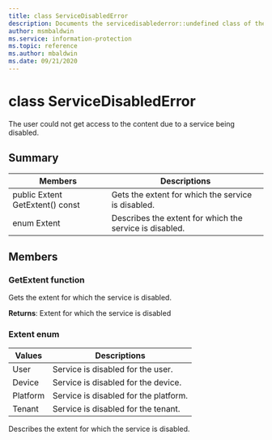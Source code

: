 ```yaml
---
title: class ServiceDisabledError 
description: Documents the servicedisablederror::undefined class of the Microsoft Information Protection (MIP) SDK.
author: msmbaldwin
ms.service: information-protection
ms.topic: reference
ms.author: mbaldwin
ms.date: 09/21/2020
---
```


# class ServiceDisabledError 
The user could not get access to the content due to a service being disabled.
  
## Summary
 Members                        | Descriptions                                
--------------------------------|---------------------------------------------
public Extent GetExtent() const  |  Gets the extent for which the service is disabled.
enum Extent  |  Describes the extent for which the service is disabled.
  
## Members
  
### GetExtent function
Gets the extent for which the service is disabled.

  
**Returns**: Extent for which the service is disabled
  
### Extent enum

 Values                         | Descriptions                                
--------------------------------|---------------------------------------------
User            | Service is disabled for the user.
Device            | Service is disabled for the device.
Platform            | Service is disabled for the platform.
Tenant            | Service is disabled for the tenant.

Describes the extent for which the service is disabled.